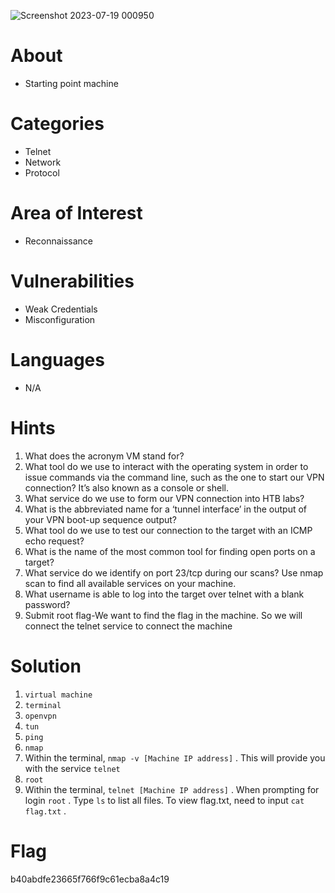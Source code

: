 ![Screenshot 2023-07-19 000950](https://github.com/securepadawan/Hack_The_Box/assets/66234098/f829fa20-4d62-487c-8cf6-3cd87804f81d)

# About

- Starting point machine

# Categories

- Telnet
- Network
- Protocol

# Area of Interest

- Reconnaissance

# Vulnerabilities

- Weak Credentials
- Misconfiguration

# Languages

- N/A

# Hints

1. What does the acronym VM stand for?
2. What tool do we use to interact with the operating system in order to issue commands via the command line, such as the one to start our VPN connection? It’s also known as a console or shell.
3. What service do we use to form our VPN connection into HTB labs?
4. What is the abbreviated name for a ‘tunnel interface’ in the output of your VPN boot-up sequence output?
5. What tool do we use to test our connection to the target with an ICMP echo request?
6. What is the name of the most common tool for finding open ports on a target?
7. What service do we identify on port 23/tcp during our scans? Use nmap scan to find all available services on your machine.
8. What username is able to log into the target over telnet with a blank password?
9. Submit root flag-We want to find the flag in the machine. So we will connect the telnet service to connect the machine

# Solution

1. `virtual machine`
2. `terminal`
3. `openvpn`
4. `tun`
5. `ping`
6. `nmap`
7. Within the terminal, `nmap -v [Machine IP address]` . This will provide you with the service `telnet`
8. `root`
9. Within the terminal, `telnet [Machine IP address]` . When prompting for login `root` . Type `ls` to list all files. To view flag.txt, need to input `cat flag.txt` . 

# Flag

b40abdfe23665f766f9c61ecba8a4c19
